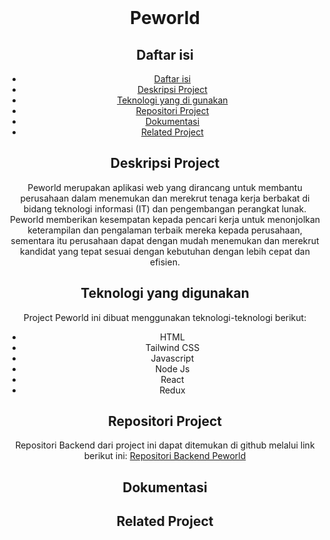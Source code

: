 <br />
  <div align="center">
    <h1>Peworld</h1> 

  ## Daftar isi
- [Daftar isi](#table-of-contents)
- [Deskripsi Project](#deskripsi-project)
- [Teknologi yang di gunakan](#teknologi-yang-digunakan)
- [Repositori Project](#repositori-project)
- [Dokumentasi](#dokumentasi)
- [Related Project](#related-project)

## Deskripsi Project

Peworld merupakan aplikasi web yang dirancang untuk membantu perusahaan dalam menemukan dan merekrut tenaga kerja berbakat di bidang teknologi informasi (IT) dan pengembangan perangkat lunak. Peworld memberikan kesempatan kepada pencari kerja untuk menonjolkan keterampilan dan pengalaman terbaik mereka kepada perusahaan, sementara itu perusahaan dapat dengan mudah menemukan dan merekrut kandidat yang tepat sesuai dengan kebutuhan dengan lebih cepat dan efisien.

## Teknologi yang digunakan

Project Peworld ini dibuat menggunakan teknologi-teknologi berikut:

- HTML
- Tailwind CSS
- Javascript 
- Node Js
- React
- Redux

## Repositori Project

Repositori Backend dari project ini dapat ditemukan di github melalui link berikut ini:
[Repositori Backend Peworld](https://github.com/muhammadrisano/fwm17-be-peword.git)

## Dokumentasi

## Related Project
